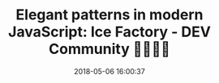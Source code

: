 ---
date: 2018-05-06 16:00:37
link:
  source: pocket
  source_url: https://getpocket.com
  text: "Elegant patterns in modern JavaScript: Ice\_Factory - DEV Community \U0001F469\
    \u200D\U0001F4BB\U0001F468\u200D\U0001F4BB"
  url: https://dev.to/billsourour/elegant-patterns-in-modern-javascript-icefactory-3k5h
slug: elegant-patterns-in-modern-javascript-ice-factory-dev-community
source: pocket
title: "Elegant patterns in modern JavaScript: Ice\_Factory - DEV Community \U0001F469\
  \u200D\U0001F4BB\U0001F468\u200D\U0001F4BB"
---